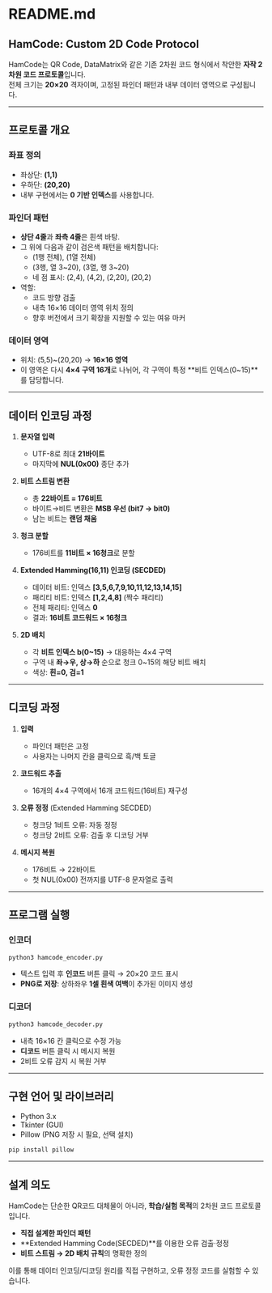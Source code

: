 # README.md

## HamCode: Custom 2D Code Protocol

HamCode는 QR Code, DataMatrix와 같은 기존 2차원 코드 형식에서 착안한 **자작 2차원 코드 프로토콜**입니다.  
전체 크기는 **20×20** 격자이며, 고정된 파인더 패턴과 내부 데이터 영역으로 구성됩니다.

---

## 프로토콜 개요

### 좌표 정의
- 좌상단: **(1,1)**  
- 우하단: **(20,20)**  
- 내부 구현에서는 **0 기반 인덱스**를 사용합니다.

### 파인더 패턴
- **상단 4줄**과 **좌측 4줄**은 흰색 바탕.  
- 그 위에 다음과 같이 검은색 패턴을 배치합니다:
  - (1행 전체), (1열 전체)  
  - (3행, 열 3~20), (3열, 행 3~20)  
  - 네 점 표시: (2,4), (4,2), (2,20), (20,2)  
- 역할:
  - 코드 방향 검출  
  - 내측 16×16 데이터 영역 위치 정의  
  - 향후 버전에서 크기 확장을 지원할 수 있는 여유 마커  

### 데이터 영역
- 위치: (5,5)~(20,20) → **16×16 영역**  
- 이 영역은 다시 **4×4 구역 16개**로 나뉘어, 각 구역이 특정 **비트 인덱스(0~15)**를 담당합니다.

---

## 데이터 인코딩 과정

1. **문자열 입력**  
   - UTF-8로 최대 **21바이트**  
   - 마지막에 **NUL(0x00)** 종단 추가  

2. **비트 스트림 변환**  
   - 총 **22바이트 = 176비트**  
   - 바이트→비트 변환은 **MSB 우선 (bit7 → bit0)**  
   - 남는 비트는 **랜덤 채움**  

3. **청크 분할**  
   - 176비트를 **11비트 × 16청크**로 분할  

4. **Extended Hamming(16,11) 인코딩 (SECDED)**  
   - 데이터 비트: 인덱스 **[3,5,6,7,9,10,11,12,13,14,15]**  
   - 패리티 비트: 인덱스 **[1,2,4,8]** (짝수 패리티)  
   - 전체 패리티: 인덱스 **0**  
   - 결과: **16비트 코드워드 × 16청크**  

5. **2D 배치**  
   - 각 **비트 인덱스 b(0~15)** → 대응하는 4×4 구역  
   - 구역 내 **좌→우, 상→하** 순으로 청크 0~15의 해당 비트 배치  
   - 색상: **흰=0, 검=1**  

---

## 디코딩 과정

1. **입력**  
   - 파인더 패턴은 고정  
   - 사용자는 나머지 칸을 클릭으로 흑/백 토글  

2. **코드워드 추출**  
   - 16개의 4×4 구역에서 16개 코드워드(16비트) 재구성  

3. **오류 정정** (Extended Hamming SECDED)  
   - 청크당 1비트 오류: 자동 정정  
   - 청크당 2비트 오류: 검출 후 디코딩 거부  

4. **메시지 복원**  
   - 176비트 → 22바이트  
   - 첫 NUL(0x00) 전까지를 UTF-8 문자열로 출력  

---

## 프로그램 실행

### 인코더
```bash
python3 hamcode_encoder.py
```
- 텍스트 입력 후 **인코드** 버튼 클릭 → 20×20 코드 표시  
- **PNG로 저장**: 상하좌우 **1셀 흰색 여백**이 추가된 이미지 생성  

### 디코더
```bash
python3 hamcode_decoder.py
```
- 내측 16×16 칸 클릭으로 수정 가능  
- **디코드** 버튼 클릭 시 메시지 복원  
- 2비트 오류 감지 시 복원 거부  

---

## 구현 언어 및 라이브러리
- Python 3.x  
- Tkinter (GUI)  
- Pillow (PNG 저장 시 필요, 선택 설치)  

```bash
pip install pillow
```

---

## 설계 의도
HamCode는 단순한 QR코드 대체물이 아니라, **학습/실험 목적**의 2차원 코드 프로토콜입니다.  
- **직접 설계한 파인더 패턴**  
- **Extended Hamming Code(SECDED)**를 이용한 오류 검출·정정  
- **비트 스트림 → 2D 배치 규칙**의 명확한 정의  

이를 통해 데이터 인코딩/디코딩 원리를 직접 구현하고, 오류 정정 코드를 실험할 수 있습니다.  
